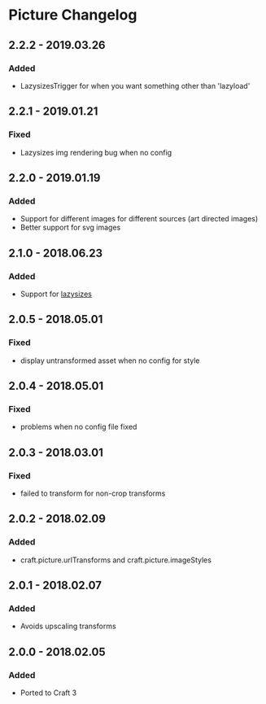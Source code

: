# Picture Changelog

## 2.2.2 - 2019.03.26
### Added
- LazysizesTrigger for when you want something other than 'lazyload'

## 2.2.1 - 2019.01.21
### Fixed
- Lazysizes img rendering bug when no config

## 2.2.0 - 2019.01.19
### Added
- Support for different images for different sources (art directed images)
- Better support for svg images

## 2.1.0 - 2018.06.23
### Added
- Support for [lazysizes](https://github.com/aFarkas/lazysizes)

## 2.0.5 - 2018.05.01
### Fixed
- display untransformed asset when no config for style

## 2.0.4 - 2018.05.01
### Fixed
- problems when no config file fixed

## 2.0.3 - 2018.03.01
### Fixed
- failed to transform for non-crop transforms

## 2.0.2 - 2018.02.09
### Added
- craft.picture.urlTransforms and craft.picture.imageStyles

## 2.0.1 - 2018.02.07
### Added
- Avoids upscaling transforms

## 2.0.0 - 2018.02.05
### Added
- Ported to Craft 3